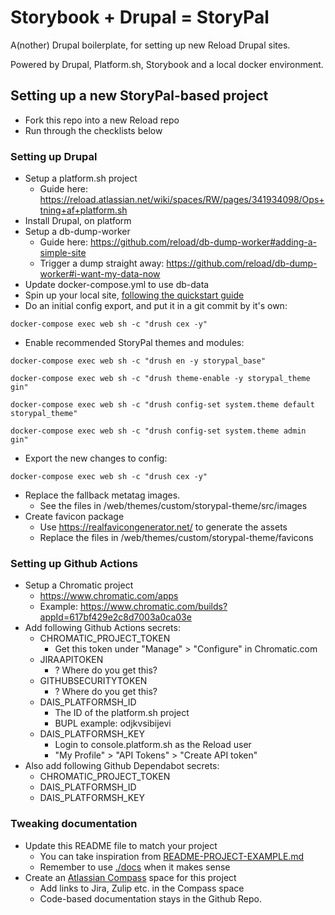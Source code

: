 # Storybook + Drupal = StoryPal

A(nother) Drupal boilerplate, for setting up new Reload Drupal sites.

Powered by Drupal, Platform.sh, Storybook and a local docker environment.

## Setting up a new StoryPal-based project

- Fork this repo into a new Reload repo
- Run through the checklists below

### Setting up Drupal

- Setup a platform.sh project
  - Guide here: https://reload.atlassian.net/wiki/spaces/RW/pages/341934098/Ops+tning+af+platform.sh
- Install Drupal, on platform
- Setup a db-dump-worker
  - Guide here: https://github.com/reload/db-dump-worker#adding-a-simple-site
  - Trigger a dump straight away: https://github.com/reload/db-dump-worker#i-want-my-data-now
- Update docker-compose.yml to use db-data
- Spin up your local site, [following the quickstart guide](./docs/docker.md)
- Do an initial config export, and put it in a git commit by it's own:

```shell
docker-compose exec web sh -c "drush cex -y"
```

- Enable recommended StoryPal themes and modules:

```shell
docker-compose exec web sh -c "drush en -y storypal_base"
```

```shell
docker-compose exec web sh -c "drush theme-enable -y storypal_theme gin"
```

```shell
docker-compose exec web sh -c "drush config-set system.theme default storypal_theme"
```

```shell
docker-compose exec web sh -c "drush config-set system.theme admin gin"
```

- Export the new changes to config:

```shell
docker-compose exec web sh -c "drush cex -y"
```

- Replace the fallback metatag images.
  - See the files in /web/themes/custom/storypal-theme/src/images
- Create favicon package
  - Use https://realfavicongenerator.net/ to generate the assets
  - Replace the files in /web/themes/custom/storypal-theme/favicons

### Setting up Github Actions
- Setup a Chromatic project
  - https://www.chromatic.com/apps
  - Example: https://www.chromatic.com/builds?appId=617bf429e2c8d7003a0ca03e
- Add following Github Actions secrets:
  - CHROMATIC_PROJECT_TOKEN
    - Get this token under "Manage" > "Configure" in Chromatic.com
  - JIRAAPITOKEN
    - ? Where do you get this?
  - GITHUBSECURITYTOKEN
    - ? Where do you get this?
  - DAIS_PLATFORMSH_ID
    - The ID of the platform.sh project
    - BUPL example: odjkvsibijevi
  - DAIS_PLATFORMSH_KEY
    - Login to console.platform.sh as the Reload user
    - "My Profile" > "API Tokens" > "Create API token"
- Also add following Github Dependabot secrets:
  - CHROMATIC_PROJECT_TOKEN
  - DAIS_PLATFORMSH_ID
  - DAIS_PLATFORMSH_KEY

### Tweaking documentation
- Update this README file to match your project
  - You can take inspiration from [README-PROJECT-EXAMPLE.md](./README-PROJECT-EXAMPLE.md)
  - Remember to use [./docs](./docs) when it makes sense
- Create an [Atlassian Compass](https://reload.atlassian.net/compass/) space for this project
  - Add links to Jira, Zulip etc. in the Compass space
  - Code-based documentation stays in the Github Repo.
